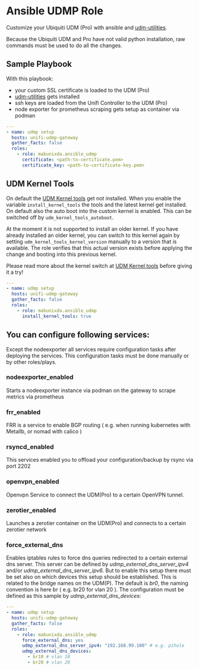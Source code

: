 # Ansible UDMP Role

Customize your Ubiquiti UDM (Pro) with ansible and [udm-utilities](https://github.com/boostchicken/udm-utilities).

Because the Ubiquiti UDM and Pro have not valid python installation, raw commands must be used to do all the changes.

## Sample Playbook

With this playbook:
* your custom SSL certificate is loaded to the UDM (Pro)
* [udm-utilities](https://github.com/boostchicken/udm-utilities) gets installed
* ssh keys are loaded from the Unifi Controller to the UDM (Pro)
* node exporter for prometheus scraping gets setup as container via podman

```yaml
---
- name: udmp setup
  hosts: unifi-udmp-gateway
  gather_facts: false
  roles:
    - role: mabunixda.ansible_udmp
      certificate: <path-to-certificate.pem>
      certificate_key: <path-to-certificate-key.pem>
```

## UDM Kernel Tools

On default the [UDM Kernel tools](https://github.com/fabianishere/udm-kernel-tools) get not installed. When you enable the variable ```install_kernel_tools``` the tools and the latest kernel get installed. On default also the auto boot into the custom kernel is enabled. This can be switched off by ```udm_kernel_tools_autoboot```.

At the moment it is not supported to install an older kernel. If you have already installed an older kernel, you can switch to this kernel again by setting ```udm_kernel_tools_kernel_version``` manually to a version that is available. The role verifies that this actual version exists before applying the change and booting into this previous kernel.

Please read more about the kernel switch at [UDM Kernel tools](https://github.com/fabianishere/udm-kernel-tools) before giving it a try!

```yaml
---
- name: udmp setup
  hosts: unifi-udmp-gateway
  gather_facts: false
  roles:
    - role: mabunixda.ansible_udmp
      install_kernel_tools: true
```

## You can configure following services:

Except the nodeexporter all services require configuration tasks after deploying the services. This configuration tasks must be done manually or by other roles/plays.

### nodeexporter_enabled

Starts a nodeexporter instance via podman on the gateway to scrape metrics via prometheus

### frr_enabled

FRR is a service to enable BGP routing ( e.g. when running kubernetes with Metallb, or nomad with calico )

### rsyncd_enabled

This services enabled you to offload your configuration/backup by rsync via port 2202

### openvpn_enabled

Openvpn Service to connect the UDM(Pro) to a certain OpenVPN tunnel.

### zerotier_enabled

Launches a zerotier container on the UDM(Pro) and connects to a certain zerotier network

### force_external_dns

Enables iptables rules to force dns queries redirected to a certain external dns server. This server can be defined by *udmp_external_dns_server_ipv4* and/or *udmp_external_dns_server_ipv6*. But to enable this setup there must be set also on which devices this setup should be established. This is related to the bridge names on the UDM(P). The default is *br0*, the naming convention is here br<VLAN-ID> ( e.g. br20 for vlan 20 ). The configuration must be defined as this sample by *udmp_external_dns_devices*:

```yaml
---
- name: udmp setup
  hosts: unifi-udmp-gateway
  gather_facts: false
  roles:
    - role: mabunixda.ansible_udmp
      force_external_dns: yes
      udmp_external_dns_server_ipv4: "192.168.99.100" # e.g. pihole
      udmp_external_dns_devices:
        - br10 # vlan 10
        - br20 # vlan 20
```
